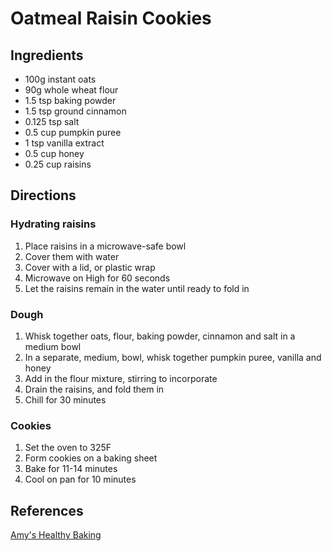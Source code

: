 # Oatmeal Raisin Cookies

## Ingredients

* 100g instant oats
* 90g whole wheat flour
* 1.5 tsp baking powder
* 1.5 tsp ground cinnamon
* 0.125 tsp salt
* 0.5 cup pumpkin puree
* 1 tsp vanilla extract
* 0.5 cup honey
* 0.25 cup raisins

## Directions

### Hydrating raisins

1. Place raisins in a microwave-safe bowl
2. Cover them with water
3. Cover with a lid, or plastic wrap
4. Microwave on High for 60 seconds
5. Let the raisins remain in the water until ready to fold in

### Dough

1. Whisk together oats, flour, baking powder, cinnamon and salt in a medium bowl
2. In a separate, medium, bowl, whisk together pumpkin puree, vanilla and honey
3. Add in the flour mixture, stirring to incorporate
4. Drain the raisins, and fold them in
5. Chill for 30 minutes

### Cookies

1. Set the oven to 325F
2. Form cookies on a baking sheet
3. Bake for 11-14 minutes
4. Cool on pan for 10 minutes

## References

[Amy's Healthy Baking](https://amyshealthybaking.com/blog/2014/11/30/the-ultimate-healthy-soft-chewy-oatmeal-raisin-cookies/)
